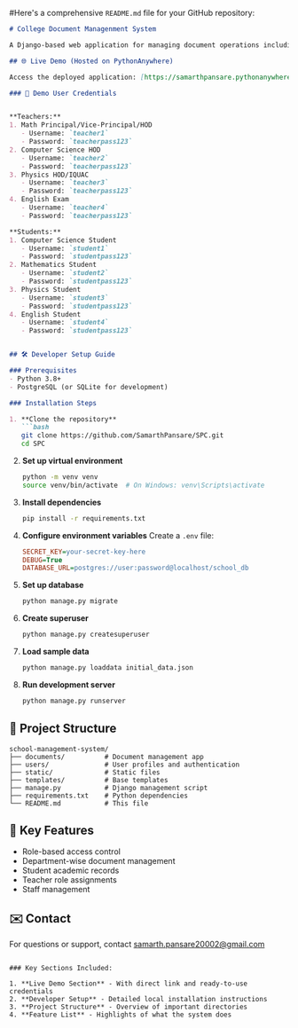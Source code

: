 #Here's a comprehensive `README.md` file for your GitHub repository:

```markdown
# College Document Managenment System

A Django-based web application for managing document operations including student, teacher, and staff records, document management, and user roles.

## 🌐 Live Demo (Hosted on PythonAnywhere)

Access the deployed application: [https://samarthpansare.pythonanywhere.com](https://samarthpansare.pythonanywhere.com]

### 👥 Demo User Credentials


**Teachers:**
1. Math Principal/Vice-Principal/HOD
   - Username: `teacher1`
   - Password: `teacherpass123`
2. Computer Science HOD
   - Username: `teacher2`
   - Password: `teacherpass123`
3. Physics HOD/IQUAC
   - Username: `teacher3`
   - Password: `teacherpass123`
4. English Exam
   - Username: `teacher4`
   - Password: `teacherpass123`

**Students:**
1. Computer Science Student
   - Username: `student1`
   - Password: `studentpass123`
2. Mathematics Student
   - Username: `student2`
   - Password: `studentpass123`
3. Physics Student
   - Username: `student3`
   - Password: `studentpass123`
4. English Student
   - Username: `student4`
   - Password: `studentpass123`


## 🛠 Developer Setup Guide

### Prerequisites
- Python 3.8+
- PostgreSQL (or SQLite for development)

### Installation Steps

1. **Clone the repository**
   ```bash
   git clone https://github.com/SamarthPansare/SPC.git
   cd SPC
   ```

2. **Set up virtual environment**
   ```bash
   python -m venv venv
   source venv/bin/activate  # On Windows: venv\Scripts\activate
   ```

3. **Install dependencies**
   ```bash
   pip install -r requirements.txt
   ```

4. **Configure environment variables**
   Create a `.env` file:
   ```ini
   SECRET_KEY=your-secret-key-here
   DEBUG=True
   DATABASE_URL=postgres://user:password@localhost/school_db
   ```

5. **Set up database**
   ```bash
   python manage.py migrate
   ```

6. **Create superuser**
   ```bash
   python manage.py createsuperuser
   ```

7. **Load sample data**
   ```bash
   python manage.py loaddata initial_data.json
   ```

8. **Run development server**
   ```bash
   python manage.py runserver
   ```


## 📂 Project Structure
```
school-management-system/
├── documents/          # Document management app
├── users/              # User profiles and authentication
├── static/             # Static files
├── templates/          # Base templates
├── manage.py           # Django management script
├── requirements.txt    # Python dependencies
└── README.md           # This file
```

## 🔧 Key Features
- Role-based access control
- Department-wise document management
- Student academic records
- Teacher role assignments
- Staff management


## ✉️ Contact
For questions or support, contact [samarth.pansare20002@gmail.com](mailto:samarth.pansare20002@gmail.com)
```

### Key Sections Included:

1. **Live Demo Section** - With direct link and ready-to-use credentials
2. **Developer Setup** - Detailed local installation instructions
3. **Project Structure** - Overview of important directories
4. **Feature List** - Highlights of what the system does



